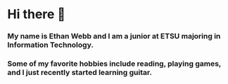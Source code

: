 # Hi there 👋

### My name is Ethan Webb and I am a junior at ETSU majoring in Information Technology. 
### Some of my favorite hobbies include reading, playing games, and I just recently started learning guitar.

<!--
**Ethan-W1/Ethan-W1** is a ✨ _special_ ✨ repository because its `README.md` (this file) appears on your GitHub profile.

Here are some ideas to get you started:

- 🔭 I’m currently working on ...
- 🌱 I’m currently learning ...
- 👯 I’m looking to collaborate on ...
- 🤔 I’m looking for help with ...
- 💬 Ask me about ...
- 📫 How to reach me: ...
- 😄 Pronouns: ...
- ⚡ Fun fact: ...
-->
